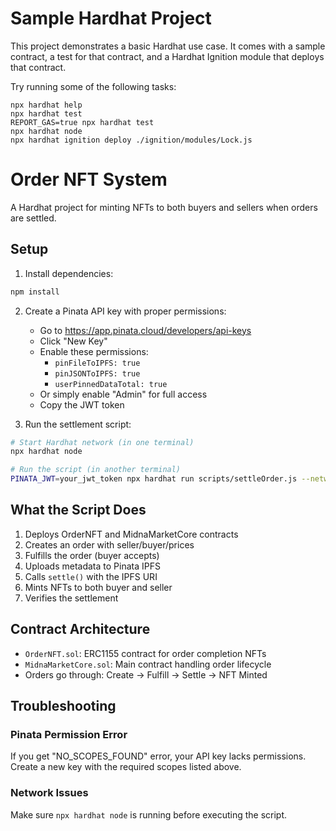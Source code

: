 # Sample Hardhat Project

This project demonstrates a basic Hardhat use case. It comes with a sample contract, a test for that contract, and a Hardhat Ignition module that deploys that contract.

Try running some of the following tasks:

```shell
npx hardhat help
npx hardhat test
REPORT_GAS=true npx hardhat test
npx hardhat node
npx hardhat ignition deploy ./ignition/modules/Lock.js
```

# Order NFT System

A Hardhat project for minting NFTs to both buyers and sellers when orders are settled.

## Setup

1. Install dependencies:
```bash
npm install
```

2. Create a Pinata API key with proper permissions:
   - Go to https://app.pinata.cloud/developers/api-keys
   - Click "New Key"
   - Enable these permissions:
     - `pinFileToIPFS: true`
     - `pinJSONToIPFS: true` 
     - `userPinnedDataTotal: true`
   - Or simply enable "Admin" for full access
   - Copy the JWT token

3. Run the settlement script:
```bash
# Start Hardhat network (in one terminal)
npx hardhat node

# Run the script (in another terminal)
PINATA_JWT=your_jwt_token npx hardhat run scripts/settleOrder.js --network localhost
```

## What the Script Does

1. Deploys OrderNFT and MidnaMarketCore contracts
2. Creates an order with seller/buyer/prices
3. Fulfills the order (buyer accepts)
4. Uploads metadata to Pinata IPFS
5. Calls `settle()` with the IPFS URI
6. Mints NFTs to both buyer and seller
7. Verifies the settlement

## Contract Architecture

- `OrderNFT.sol`: ERC1155 contract for order completion NFTs
- `MidnaMarketCore.sol`: Main contract handling order lifecycle
- Orders go through: Create → Fulfill → Settle → NFT Minted

## Troubleshooting

### Pinata Permission Error
If you get "NO_SCOPES_FOUND" error, your API key lacks permissions. Create a new key with the required scopes listed above.

### Network Issues
Make sure `npx hardhat node` is running before executing the script.
